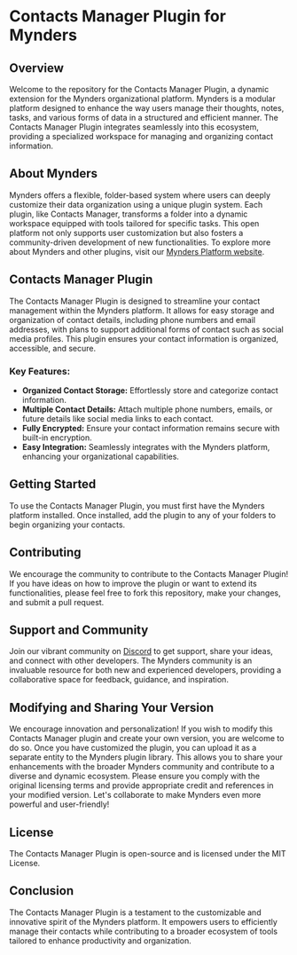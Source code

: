 # Contacts Manager Plugin for Mynders

## Overview
Welcome to the repository for the Contacts Manager Plugin, a dynamic extension for the Mynders organizational platform. Mynders is a modular platform designed to enhance the way users manage their thoughts, notes, tasks, and various forms of data in a structured and efficient manner. The Contacts Manager Plugin integrates seamlessly into this ecosystem, providing a specialized workspace for managing and organizing contact information.

## About Mynders
Mynders offers a flexible, folder-based system where users can deeply customize their data organization using a unique plugin system. Each plugin, like Contacts Manager, transforms a folder into a dynamic workspace equipped with tools tailored for specific tasks. This open platform not only supports user customization but also fosters a community-driven development of new functionalities. To explore more about Mynders and other plugins, visit our [Mynders Platform website](https://mynders.com).

## Contacts Manager Plugin
The Contacts Manager Plugin is designed to streamline your contact management within the Mynders platform. It allows for easy storage and organization of contact details, including phone numbers and email addresses, with plans to support additional forms of contact such as social media profiles. This plugin ensures your contact information is organized, accessible, and secure.

### Key Features:
- **Organized Contact Storage:** Effortlessly store and categorize contact information.
- **Multiple Contact Details:** Attach multiple phone numbers, emails, or future details like social media links to each contact.
- **Fully Encrypted:** Ensure your contact information remains secure with built-in encryption.
- **Easy Integration:** Seamlessly integrates with the Mynders platform, enhancing your organizational capabilities.

## Getting Started
To use the Contacts Manager Plugin, you must first have the Mynders platform installed. Once installed, add the plugin to any of your folders to begin organizing your contacts.

## Contributing
We encourage the community to contribute to the Contacts Manager Plugin! If you have ideas on how to improve the plugin or want to extend its functionalities, please feel free to fork this repository, make your changes, and submit a pull request.

## Support and Community
Join our vibrant community on [Discord](https://discord.gg/tMFZ5nMh) to get support, share your ideas, and connect with other developers. The Mynders community is an invaluable resource for both new and experienced developers, providing a collaborative space for feedback, guidance, and inspiration.

## Modifying and Sharing Your Version
We encourage innovation and personalization! If you wish to modify this Contacts Manager plugin and create your own version, you are welcome to do so. Once you have customized the plugin, you can upload it as a separate entity to the Mynders plugin library. This allows you to share your enhancements with the broader Mynders community and contribute to a diverse and dynamic ecosystem. Please ensure you comply with the original licensing terms and provide appropriate credit and references in your modified version. Let's collaborate to make Mynders even more powerful and user-friendly!

## License
The Contacts Manager Plugin is open-source and is licensed under the MIT License.

## Conclusion
The Contacts Manager Plugin is a testament to the customizable and innovative spirit of the Mynders platform. It empowers users to efficiently manage their contacts while contributing to a broader ecosystem of tools tailored to enhance productivity and organization.

